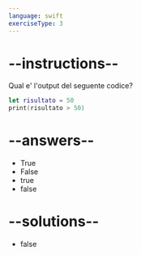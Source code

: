 ```yaml
---
language: swift
exerciseType: 3
---
```


# --instructions--

Qual e' l'output del seguente codice?
```swift
let risultato = 50
print(risultato > 50)
```

# --answers--

- True
- False
- true
- false

# --solutions--

- false
